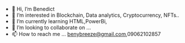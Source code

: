 - 👋 Hi, I’m Benedict
- 👀 I’m interested in Blockchain, Data analytics, Cryptocurrency, NFTs..
- 🌱 I’m currently learning HTML,PowerBi,
- 💞️ I’m looking to collaborate on ...
- 📫 How to reach me ... benybreeze@gmail.com,09062102857

<!---
Benbreeze/Benbreeze is a ✨ special ✨ repository because its `README.md` (this file) appears on your GitHub profile.
You can click the Preview link to take a look at your changes.
--->

